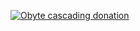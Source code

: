 [![Obyte cascading donation](https://dev.twoogi.ru/banner.svg)](http://localhost:3000/repo/taump/cs-test)
